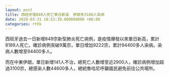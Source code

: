 ```yaml
---
layout: post
title: 西班牙增849人死亡單日新高　伊朗多3100人染病
date: 2020-03-31 18:53:39.000000000 +08:00
categories: rthk
---
```


西班牙過去一日新增849宗新型肺炎死亡病例，是疫情爆發以來單日新高，累計8189人死亡。確診病例突破9萬宗，單日增加9222宗，累計94400多人染病。染病人數增至94400多人。

而在中東伊朗，單日新增141人不治，總死亡人數增至近2900人，確診病例增加超過3100宗，總感染人數44600多人，總統魯哈尼呼籲國民避免前往公共場所。
